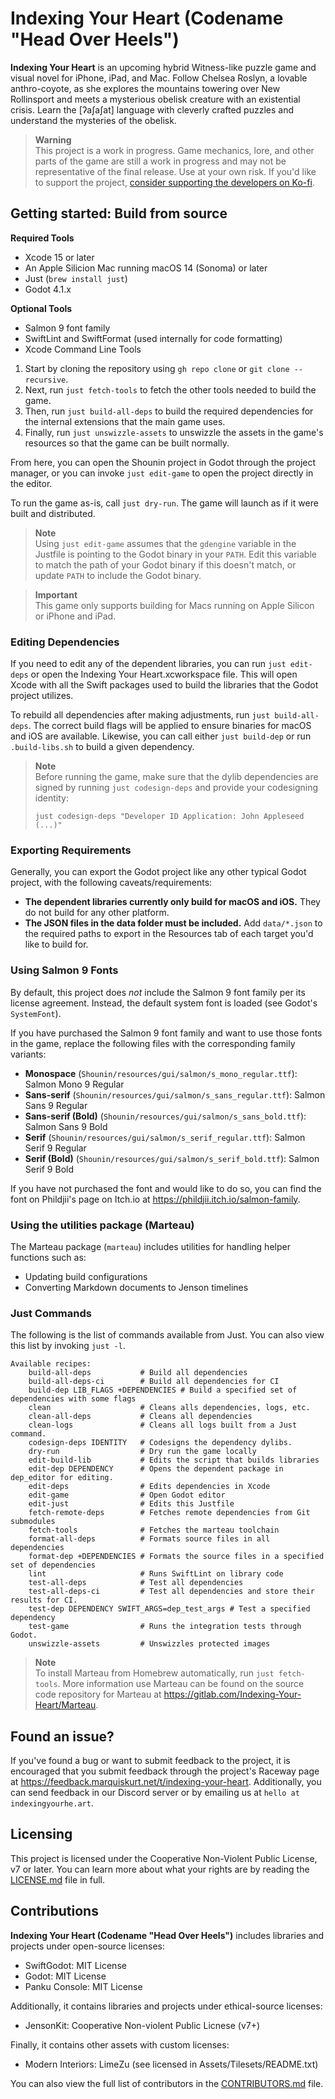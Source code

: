 # Indexing Your Heart (Codename "Head Over Heels")

**Indexing Your Heart** is an upcoming hybrid Witness-like puzzle game and visual novel
for iPhone, iPad, and Mac. Follow Chelsea Roslyn, a lovable anthro-coyote, as she explores
the mountains towering over New Rollinsport and meets a mysterious obelisk creature with
an existential crisis. Learn the [ʔaʃaʃat] language with cleverly crafted puzzles and
understand the mysteries of the obelisk.

> **Warning**  
> This project is a work in progress. Game mechanics, lore, and other parts of the game
> are still a work in progress and may not be representative of the final release. Use at
> your own risk. If you'd like to support the project,
> [consider supporting the developers on Ko-fi][kofi].

[kofi]: https://ko-fi.com/marquiskurt

## Getting started: Build from source

**Required Tools**

- Xcode 15 or later
- An Apple Silicion Mac running macOS 14 (Sonoma) or later
- Just (`brew install just`)
- Godot 4.1.x

**Optional Tools**

- Salmon 9 font family
- SwiftLint and SwiftFormat (used internally for code formatting)
- Xcode Command Line Tools

1. Start by cloning the repository using `gh repo clone` or `git clone --recursive`.
2. Next, run `just fetch-tools` to fetch the other tools needed to build the game.
3. Then, run `just build-all-deps` to build the required dependencies for the internal
   extensions that the main game uses.
4. Finally, run `just unswizzle-assets` to unswizzle the assets in the game's resources so
   that the game can be built normally.

From here, you can open the Shounin project in Godot through the project manager, or
you can invoke `just edit-game` to open the project directly in the editor.

To run the game as-is, call `just dry-run`. The game will launch as if it were built
and distributed.

> **Note**  
> Using `just edit-game` assumes that the `gdengine` variable in the Justfile is
> pointing to the Godot binary in your `PATH`. Edit this variable to match the path
> of your Godot binary if this doesn't match, or update `PATH` to include the Godot
> binary.

> **Important**  
> This game only supports building for Macs running on Apple Silicon or iPhone and
> iPad.

### Editing Dependencies

If you need to edit any of the dependent libraries, you can run `just edit-deps` or
open the Indexing Your Heart.xcworkspace file. This will open Xcode with all the
Swift packages used to build the libraries that the Godot project utilizes.

To rebuild all dependencies after making adjustments, run `just build-all-deps`.
The correct build flags will be applied to ensure binaries for macOS and iOS are
available. Likewise, you can call either `just build-dep` or run `.build-libs.sh` to
build a given dependency.

> **Note**  
> Before running the game, make sure that the dylib dependencies are signed by
> running `just codesign-deps` and provide your codesigning identity:
> 
> ```
> just codesign-deps "Developer ID Application: John Appleseed (...)"
> ```

### Exporting Requirements

Generally, you can export the Godot project like any other typical Godot project,
with the following caveats/requirements:

- **The dependent libraries currently only build for macOS and iOS.** They do not
  build for any other platform.
- **The JSON files in the data folder must be included.** Add `data/*.json` to the
  required paths to export in the Resources tab of each target you'd like to build
  for.

### Using Salmon 9 Fonts

By default, this project does _not_ include the Salmon 9 font family per its license
agreement. Instead, the default system font is loaded (see Godot's `SystemFont`).

If you have purchased the Salmon 9 font family and want to use those fonts in the
game, replace the following files with the corresponding family variants:

- **Monospace** (`Shounin/resources/gui/salmon/s_mono_regular.ttf`): Salmon Mono 9
  Regular
- **Sans-serif** (`Shounin/resources/gui/salmon/s_sans_regular.ttf`): Salmon Sans 9
  Regular
- **Sans-serif (Bold)** (`Shounin/resources/gui/salmon/s_sans_bold.ttf`): Salmon
  Sans 9 Bold
- **Serif** (`Shounin/resources/gui/salmon/s_serif_regular.ttf`): Salmon Serif 9
  Regular
- **Serif (Bold)** (`Shounin/resources/gui/salmon/s_serif_bold.ttf`): Salmon Serif 9
  Bold

If you have not purchased the font and would like to do so, you can find the font on
Phildjii's page on Itch.io at https://phildjii.itch.io/salmon-family.

### Using the utilities package (Marteau)

The Marteau package (`marteau`) includes utilities for handling helper functions
such as:

- Updating build configurations
- Converting Markdown documents to Jenson timelines

### Just Commands

The following is the list of commands available from Just. You can also view this
list by invoking `just -l`.

```
Available recipes:
    build-all-deps           # Build all dependencies
    build-all-deps-ci        # Build all dependencies for CI
    build-dep LIB_FLAGS +DEPENDENCIES # Build a specified set of dependencies with some flags
    clean                    # Cleans alls dependencies, logs, etc.
    clean-all-deps           # Cleans all dependencies
    clean-logs               # Cleans all logs built from a Just command.
    codesign-deps IDENTITY   # Codesigns the dependency dylibs.
    dry-run                  # Dry run the game locally
    edit-build-lib           # Edits the script that builds libraries
    edit-dep DEPENDENCY      # Opens the dependent package in dep_editor for editing.
    edit-deps                # Edits dependencies in Xcode
    edit-game                # Open Godot editor
    edit-just                # Edits this Justfile
    fetch-remote-deps        # Fetches remote dependencies from Git submodules
    fetch-tools              # Fetches the marteau toolchain
    format-all-deps          # Formats source files in all dependencies
    format-dep +DEPENDENCIES # Formats the source files in a specified set of dependencies
    lint                     # Runs SwiftLint on library code
    test-all-deps            # Test all dependencies
    test-all-deps-ci         # Test all dependencies and store their results for CI.
    test-dep DEPENDENCY SWIFT_ARGS=dep_test_args # Test a specified dependency
    test-game                # Runs the integration tests through Godot.
    unswizzle-assets         # Unswizzles protected images

```

> **Note**  
> To install Marteau from Homebrew automatically, run `just fetch-tools`. More information
> use Marteau can be found on the source code repository for Marteau at
> https://gitlab.com/Indexing-Your-Heart/Marteau.

## Found an issue?

If you've found a bug or want to submit feedback to the project, it is encouraged
that you submit feedback through the project's Raceway page at
https://feedback.marquiskurt.net/t/indexing-your-heart. Additionally, you can send
feedback in our Discord server or by emailing us at `hello at indexingyourhe.art`.

## Licensing

This project is licensed under the Cooperative Non-Violent Public License, v7 or
later. You can learn more about what your rights are by reading the
[LICENSE.md](./LICENSE.md) file in full.

## Contributions

**Indexing Your Heart (Codename "Head Over Heels")** includes libraries and projects
under open-source licenses:

- SwiftGodot: MIT License
- Godot: MIT License
- Panku Console: MIT License

Additionally, it contains libraries and projects under ethical-source licenses:

- JensonKit: Cooperative Non-violent Public Licnese (v7+)

Finally, it contains other assets with custom licenses:

- Modern Interiors: LimeZu (see licensed in Assets/Tilesets/README.txt)

You can also view the full list of contributors in the
[CONTRIBUTORS.md](./CONTRIBUTORS.md) file.
